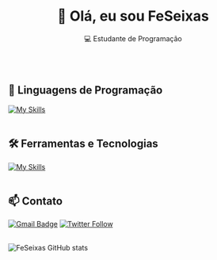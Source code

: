 <h1 align="center">👋 Olá, eu sou FeSeixas</h1>

<p align="center">
  💻 Estudante de Programação
</p><br><br>


## 🚀 Linguagens de Programação
[![My Skills](https://skillicons.dev/icons?i=python)](https://skillicons.dev)<br><br>

## 🛠️ Ferramentas e Tecnologias
[![My Skills](https://skillicons.dev/icons?i=vscode,git,github)](https://skillicons.dev)<br><br>

## 📫 Contato

[![Gmail Badge](https://img.shields.io/badge/-{lfe.dev2003@gmail.com}-006bed?style=flat-square&logo=Gmail&logoColor=white&link=mailto:{SeuEmail})](mailto:{SeuEmail})
[![Twitter Follow](https://img.shields.io/twitter/follow/SeuUsuario?style=social)]({Link}) <br><br>


![FeSeixas GitHub stats](https://github-readme-stats.vercel.app/api?username=FeSeixas&show_icons=true&theme=radical)


